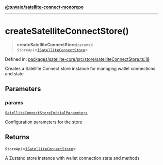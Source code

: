 [**@tuwaio/satellite-connect-monorepo**](../../../README.md)

***

# createSatelliteConnectStore()

> **createSatelliteConnectStore**(`params`): `StoreApi`\<[`ISatelliteConnectStore`](../type-aliases/ISatelliteConnectStore.md)\>

Defined in: [packages/satellite-core/src/store/satelliteConnectStore.ts:18](https://github.com/TuwaIO/satellite-connect/blob/706b20808c34d7d74f549c8152769ae1efc5be7f/packages/satellite-core/src/store/satelliteConnectStore.ts#L18)

Creates a Satellite Connect store instance for managing wallet connections and state

## Parameters

### params

[`SatelliteConnectStoreInitialParameters`](../type-aliases/SatelliteConnectStoreInitialParameters.md)

Configuration parameters for the store

## Returns

`StoreApi`\<[`ISatelliteConnectStore`](../type-aliases/ISatelliteConnectStore.md)\>

A Zustand store instance with wallet connection state and methods
